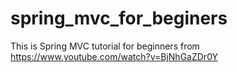 # spring_mvc_for_beginers
This is Spring MVC tutorial for beginners from https://www.youtube.com/watch?v=BjNhGaZDr0Y

